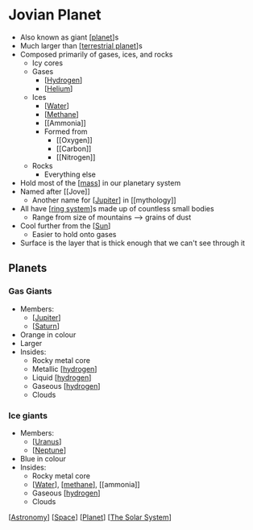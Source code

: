 # Jovian Planet

- Also known as giant [[planet]]s
- Much larger than [[terrestrial planet]]s
- Composed primarily of gases, ices, and rocks
  - Icy cores
  - Gases
    - [[Hydrogen]]
    - [[Helium]]
  - Ices
    - [[Water]]
    - [[Methane]]
    - [[Ammonia]]
    - Formed from
      - [[Oxygen]]
      - [[Carbon]]
      - [[Nitrogen]]
  - Rocks
    - Everything else
- Hold most of the [[mass]] in our planetary system
- Named after [[Jove]]
  - Another name for [[Jupiter]] in [[mythology]]
- All have [[ring system]]s made up of countless small bodies
  - Range from size of mountains --> grains of dust
- Cool further from the [[Sun]]
  - Easier to hold onto gases
- Surface is the layer that is thick enough that we can't see through it

## Planets

### Gas Giants

- Members:
  - [[Jupiter]]
  - [[Saturn]]
- Orange in colour
- Larger
- Insides:
  - Rocky metal core
  - Metallic [[hydrogen]]
  - Liquid [[hydrogen]]
  - Gaseous [[hydrogen]]
  - Clouds

### Ice giants

- Members:
  - [[Uranus]]
  - [[Neptune]]
- Blue in colour
- Insides:
  - Rocky metal core
  - [[Water]], [[methane]], [[ammonia]]
  - Gaseous [[hydrogen]]
  - Clouds

[[Astronomy]] [[Space]] [[Planet]] [[The Solar System]]

[//begin]: # "Autogenerated link references for markdown compatibility"
[planet]: planet "Planet"
[terrestrial planet]: terrestrial-planet "Terrestrial Planet"
[Hydrogen]: hydrogen "Hydrogen"
[Helium]: helium "Helium"
[Water]: water "Water"
[Methane]: methane "Methane"
[mass]: mass "Mass"
[Jupiter]: jupiter "Jupiter ♃"
[ring system]: ring-system "Ring System"
[Sun]: sun "Sun"
[Saturn]: saturn "Saturn ♄"
[hydrogen]: hydrogen "Hydrogen"
[Uranus]: uranus "Uranus ⛢"
[Neptune]: neptune "Neptune ♆"
[methane]: methane "Methane"
[Astronomy]: astronomy "Astronomy"
[Space]: space "Space"
[Planet]: planet "Planet"
[The Solar System]: the-solar-system "The Solar System"
[//end]: # "Autogenerated link references"